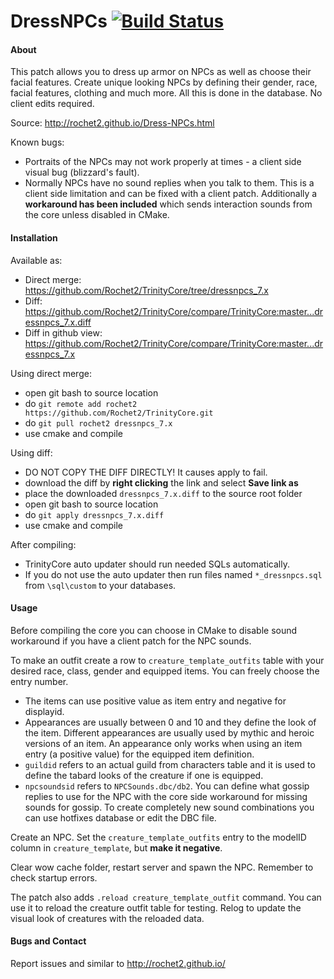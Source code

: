 # DressNPCs [![Build Status](https://travis-ci.org/Rochet2/TrinityCore.svg?branch=dressnpcs_7.x)](https://travis-ci.org/Rochet2/TrinityCore)

#### About
This patch allows you to dress up armor on NPCs as well as choose their facial features.
Create unique looking NPCs by defining their gender, race, facial features, clothing and much more.
All this is done in the database. No client edits required.

Source: http://rochet2.github.io/Dress-NPCs.html

Known bugs:
- Portraits of the NPCs may not work properly at times - a client side visual bug (blizzard's fault).
- Normally NPCs have no sound replies when you talk to them. This is a client side limitation and can be fixed with a client patch. Additionally a **workaround has been included** which sends interaction sounds from the core unless disabled in CMake.

#### Installation

Available as:
- Direct merge: https://github.com/Rochet2/TrinityCore/tree/dressnpcs_7.x
- Diff: https://github.com/Rochet2/TrinityCore/compare/TrinityCore:master...dressnpcs_7.x.diff
- Diff in github view: https://github.com/Rochet2/TrinityCore/compare/TrinityCore:master...dressnpcs_7.x

Using direct merge:
- open git bash to source location
- do `git remote add rochet2 https://github.com/Rochet2/TrinityCore.git`
- do `git pull rochet2 dressnpcs_7.x`
- use cmake and compile

Using diff:
- DO NOT COPY THE DIFF DIRECTLY! It causes apply to fail.
- download the diff by __right clicking__ the link and select __Save link as__
- place the downloaded `dressnpcs_7.x.diff` to the source root folder
- open git bash to source location
- do `git apply dressnpcs_7.x.diff`
- use cmake and compile

After compiling:
- TrinityCore auto updater should run needed SQLs automatically.
- If you do not use the auto updater then run files named `*_dressnpcs.sql` from `\sql\custom` to your databases.

#### Usage
Before compiling the core you can choose in CMake to disable sound workaround if you have a client patch for the NPC sounds.

To make an outfit create a row to `creature_template_outfits` table with your desired race, class, gender and equipped items. You can freely choose the entry number.
- The items can use positive value as item entry and negative for displayid.
- Appearances are usually between 0 and 10 and they define the look of the item. Different appearances are usually used by mythic and heroic versions of an item. An appearance only works when using an item entry (a positive value) for the equipped item definition.
- `guildid` refers to an actual guild from characters table and it is used to define the tabard looks of the creature if one is equipped.
- `npcsoundsid` refers to `NPCSounds.dbc/db2`. You can define what gossip replies to use for the NPC with the core side workaround for missing sounds for gossip. To create completely new sound combinations you can use hotfixes database or edit the DBC file.

Create an NPC. Set the `creature_template_outfits` entry to the modelID column in `creature_template`, but __make it negative__.

Clear wow cache folder, restart server and spawn the NPC. Remember to check startup errors.

The patch also adds `.reload creature_template_outfit` command. You can use it to reload the creature outfit table for testing. Relog to update the visual look of creatures with the reloaded data.

#### Bugs and Contact
Report issues and similar to http://rochet2.github.io/
